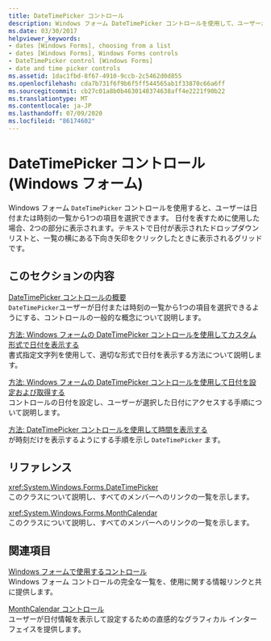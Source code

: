 ```yaml
---
title: DateTimePicker コントロール
description: Windows フォーム DateTimePicker コントロールを使用して、ユーザーが日付または時刻の一覧から1つの項目を選択できるようにする方法について説明します。
ms.date: 03/30/2017
helpviewer_keywords:
- dates [Windows Forms], choosing from a list
- dates [Windows Forms], Windows Forms controls
- DateTimePicker control [Windows Forms]
- date and time picker controls
ms.assetid: 1dac1fbd-8f67-4910-9ccb-2c5462d0d855
ms.openlocfilehash: cda7b731f6f9b6f5ff544565ab1f33870c66a6ff
ms.sourcegitcommit: cb27c01a8b0b4630148374638aff4e2221f90b22
ms.translationtype: MT
ms.contentlocale: ja-JP
ms.lasthandoff: 07/09/2020
ms.locfileid: "86174602"
---
```

# <a name="datetimepicker-control-windows-forms"></a>DateTimePicker コントロール (Windows フォーム)
Windows フォーム `DateTimePicker` コントロールを使用すると、ユーザーは日付または時刻の一覧から1つの項目を選択できます。 日付を表すために使用した場合、2つの部分に表示されます。テキストで日付が表示されたドロップダウンリストと、一覧の横にある下向き矢印をクリックしたときに表示されるグリッドです。  
  
## <a name="in-this-section"></a>このセクションの内容  
 [DateTimePicker コントロールの概要](datetimepicker-control-overview-windows-forms.md)  
 `DateTimePicker`ユーザーが日付または時刻の一覧から1つの項目を選択できるようにする、コントロールの一般的な概念について説明します。  
  
 [方法: Windows フォームの DateTimePicker コントロールを使用してカスタム形式で日付を表示する](display-a-date-in-a-custom-format-with-wf-datetimepicker-control.md)  
 書式指定文字列を使用して、適切な形式で日付を表示する方法について説明します。  
  
 [方法: Windows フォームの DateTimePicker コントロールを使用して日付を設定および取得する](how-to-set-and-return-dates-with-the-windows-forms-datetimepicker-control.md)  
 コントロールの日付を設定し、ユーザーが選択した日付にアクセスする手順について説明します。  
  
 [方法: DateTimePicker コントロールを使用して時間を表示する](how-to-display-time-with-the-datetimepicker-control.md)  
 が時刻だけを表示するようにする手順を示し `DateTimePicker` ます。  
  
## <a name="reference"></a>リファレンス  
 <xref:System.Windows.Forms.DateTimePicker>  
 このクラスについて説明し、すべてのメンバーへのリンクの一覧を示します。  
  
 <xref:System.Windows.Forms.MonthCalendar>  
 このクラスについて説明し、すべてのメンバーへのリンクの一覧を示します。  
  
## <a name="related-sections"></a>関連項目  
 [Windows フォームで使用するコントロール](controls-to-use-on-windows-forms.md)  
 Windows フォーム コントロールの完全な一覧を、使用に関する情報リンクと共に提供します。  
  
 [MonthCalendar コントロール](monthcalendar-control-windows-forms.md)  
 ユーザーが日付情報を表示して設定するための直感的なグラフィカル インターフェイスを提供します。
